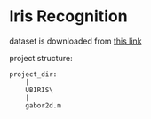# Iris Recognition 

dataset is downloaded from [this link](https://github.com/gugarosa/iris_recognition/tree/master/data)

project structure:

```
project_dir:
    |
    UBIRIS\
    |
    gabor2d.m
```